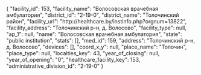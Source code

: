 {
    "facility_id": 153,
    "facility_name": "Волосовская врачебная амбулатория",
    "district_id": "2-19-0",
    "district_name": "Толочинский район",
    "facility_url": "http:\/\/healthcare.by\/instinfo.php?orgnum=13822",
    "facility_address": "Толочинский р-н, д. Волосово",
    "facility_type": null,
    "ap_1": null,
    "name": "Волосовская врачебная амбулатория",
    "state": "public institution",
    "stats": [],
    "med_id": 159,
    "address": "Толочинский р-н, д. Волосово",
    "devices": [],
    "coord_x_y": null,
    "place_name": "Толочин",
    "place_type": null,
    "localties_key": 43,
    "year_of_closing": null,
    "year_of_opening": "0",
    "healthcare_facility_key": 153,
    "administrative_division_id": "2-19-0"
}